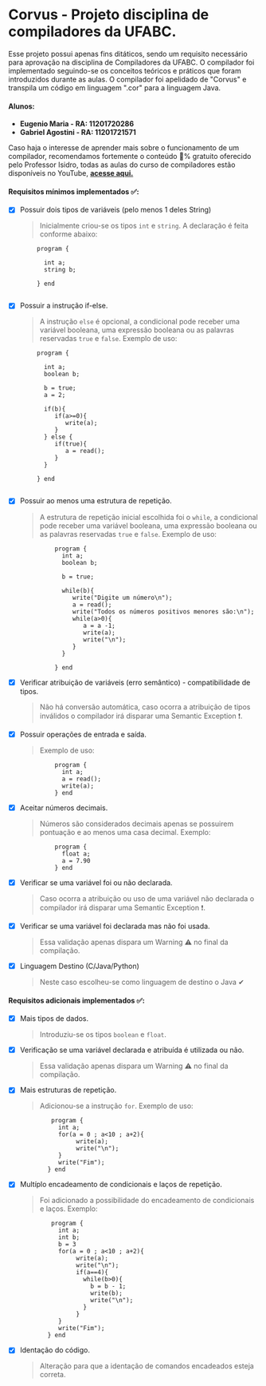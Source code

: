 # Corvus - Projeto disciplina de compiladores da UFABC.

Esse projeto possui apenas fins ditáticos, sendo um requisito necessário para aprovação na disciplina de Compiladores da UFABC. O compilador foi implementado seguindo-se os conceitos teóricos e práticos que foram introduzidos durante as aulas. O compilador foi apelidado de "Corvus" e transpila um código em linguagem ".cor" para a linguagem Java.

#### Alunos:
 * **Eugenio Maria - RA: 11201720286**
 * **Gabriel Agostini - RA: 11201721571**

Caso haja o interesse de aprender mais sobre o funcionamento de um compilador, recomendamos fortemente o conteúdo 💯% gratuito oferecido pelo Professor Isidro, todas as aulas do curso de compiladores estão disponíveis no YouTube, **[acesse aqui.](https://www.youtube.com/watch?v=gxlxHYv-9oo&list=PLjcmNukBom6--0we1zrpoUE2GuRD-Me6W)**

#### Requisitos mínimos implementados ✅:

   - [X] Possuir dois tipos de variáveis (pelo menos 1 deles String)
      > Inicialmente criou-se os tipos ```int``` e ```string```. A declaração é feita conforme abaixo: 
   
  ```
          program {
          
            int a;
            string b;
          
          } end
          
 ```        
 
 
   - [X] Possuir a instrução if-else.
      > A instrução ```else``` é opcional, a condicional pode receber uma variável booleana, uma expressão booleana ou as palavras reservadas ```true``` e ```false```. Exemplo de uso:

  ```
          program {
          
            int a;
            boolean b;
            
            b = true;
            a = 2;
            
            if(b){
               if(a>=0){
                  write(a);
               }
            } else {
               if(true){
                  a = read();
               }
            }
          
          } end
          
 ```

   - [X] Possuir ao menos uma estrutura de repetição.
      > A estrutura de repetição inicial escolhida foi o ```while```, a condicional pode receber uma variável booleana, uma expressão booleana ou as palavras reservadas ```true``` e ```false```. Exemplo de uso:

```
             program {
               int a;
               boolean b;

               b = true;
               
               while(b){
                  write("Digite um número\n");
                  a = read();
                  write("Todos os números positivos menores são:\n");
                  while(a>0){
                     a = a -1;
                     write(a);
                     write("\n");
                  }
               }

             } end

```
   - [X] Verificar atribuição de variáveis (erro semântico) - compatibilidade de tipos.
      > Não há conversão automática, caso ocorra a atribuição de tipos inválidos o compilador irá disparar uma Semantic Exception ❗.
  
   - [X] Possuir operações de entrada e saída.
      > Exemplo de uso:  
```
             program {
               int a;
               a = read();
               write(a);
             } end

```    
   - [X] Aceitar números decimais.
      > Números são considerados decimais apenas se possuirem pontuação e ao menos uma casa decimal. Exemplo:
```
             program {
               float a;
               a = 7.90 
             } end

``` 
   - [X] Verificar se uma variável foi ou não declarada.
      > Caso ocorra a atribuição ou uso de uma variável não declarada o compilador irá disparar uma Semantic Exception ❗.
    
   - [X] Verificar se uma variável foi declarada mas não foi usada.
     > Essa validação apenas dispara um Warning ⚠ no final da compilação.
  
   - [X] Linguagem Destino (C/Java/Python)
      > Neste caso escolheu-se como linguagem de destino o Java ✔

#### Requisitos adicionais implementados ✅:
   - [X] Mais tipos de dados.
      > Introduziu-se os tipos ```boolean``` e ```float```.

   - [X] Verificação se uma variável declarada e atribuída é utilizada ou não.
      > Essa validação apenas dispara um Warning ⚠ no final da compilação.

   - [X] Mais estruturas de repetição.
      > Adicionou-se a instrução ```for```. Exemplo de uso:
 ```
             program {
               int a;
               for(a = 0 ; a<10 ; a+2){
                    write(a);
                    write("\n");
               }
               write("Fim");
            } end

``` 
     
   - [X] Multíplo encadeamento de condicionais e laços de repetição.
      > Foi adicionado a possibilidade do encadeamento de condicionais e laços. Exemplo:
 ```
             program {
               int a;
               int b;
               b = 3
               for(a = 0 ; a<10 ; a+2){
                    write(a);
                    write("\n");
                    if(a==4){
                      while(b>0){
                        b = b - 1;
                        write(b);
                        write("\n");
                      }
                    }
               }
               write("Fim");
            } end

``` 
   - [X] Identação do código.
      > Alteração para que a identação de comandos encadeados esteja correta.




